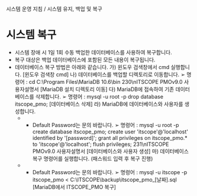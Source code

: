 <!--breadcrumb:시스템 운영 지침 / 시스템 유지, 백업 및 복구--><span class="md-breadcrumb">시스템 운영 지침 / 시스템 유지, 백업 및 복구</span>
# 시스템 복구

- 시스템 장애 시 1일 1회 수동 백업한 데이터베이스를 사용하여 복구합니다.
- 복구 대상은 백업 데이터베이스에 포함된 모든 내용이 복구됩니다.
- 데이터베이스 복구 방법은 아래와 같습니다.
가) 윈도우 검색창에서 cmd 실행합니다.
[윈도우 검색창 cmd]
나) 데이터베이스를 백업할 디렉토리로 이동합니다.
➢ 명령어 :
cd C:\Program Files\MariaDB 10.6\bin
230\nITSCOPE PMOv9.0 사용자설명서
[MariaDB 설치 디렉토리 이동]
다) MariaDB에 접속하여 기존 데이터베이스를 삭제합니다.
➢ 명령어 :
mysql -u root -p
drop database itscope_pmo;
[데이터베이스 삭제]
라) MariaDB에 데이터베이스와 사용자를 생성합니다.
  - - Default Password는 문의 바랍니다.
➢ 명령어 :
mysql -u root -p
create database itscope_pmo;
create user 'itscope'@'localhost' identified by '[password]';
grant all privileges on itscope_pmo.* to 'itscope'@'localhost';
flush privileges;
231\nITSCOPE PMOv9.0 사용자설명서
[데이터베이스와 사용자 생성]
마) 데이터베이스 복구 명령어를 실행합니다. (패스워드 입력 후 복구 진행)
  - - Default Password는 문의 바랍니다.
➢ 명령어 :
mysql -u itscope -p itscope_pmo < C:\ITSCOPE\backup\itscope_pmo_[날짜].sql
[MariaDB에서 ITSCOPE_PMO 복구]
